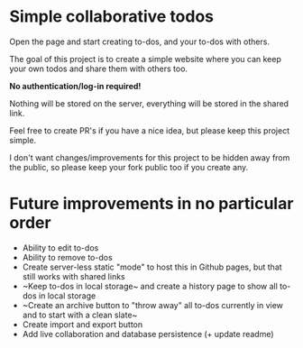 # Simple collaborative todos

Open the page and start creating to-dos, and your to-dos with others.

The goal of this project is to create a simple website where you can keep your own todos and share them with others too.

**No authentication/log-in required!**

Nothing will be stored on the server, everything will be stored in the shared link.

Feel free to create PR's if you have a nice idea, but please keep this project simple.

I don't want changes/improvements for this project to be hidden away from the public, so please keep your fork public too if you create any.

# Future improvements in no particular order

- Ability to edit to-dos
- Ability to remove to-dos
- Create server-less static "mode" to host this in Github pages, but that still works with shared links
- ~Keep to-dos in local storage~ and create a history page to show all to-dos in local storage
- ~Create an archive button to "throw away" all to-dos currently in view and to start with a clean slate~
- Create import and export button
- Add live collaboration and database persistence (+ update readme)

